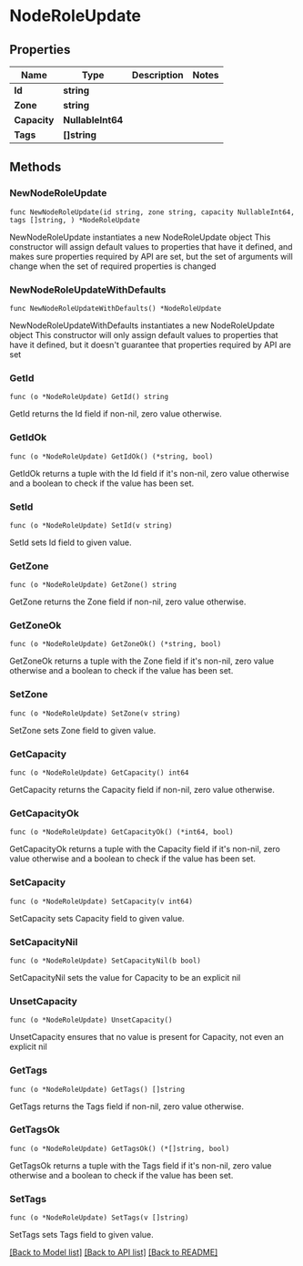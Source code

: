 # NodeRoleUpdate

## Properties

Name | Type | Description | Notes
------------ | ------------- | ------------- | -------------
**Id** | **string** |  | 
**Zone** | **string** |  | 
**Capacity** | **NullableInt64** |  | 
**Tags** | **[]string** |  | 

## Methods

### NewNodeRoleUpdate

`func NewNodeRoleUpdate(id string, zone string, capacity NullableInt64, tags []string, ) *NodeRoleUpdate`

NewNodeRoleUpdate instantiates a new NodeRoleUpdate object
This constructor will assign default values to properties that have it defined,
and makes sure properties required by API are set, but the set of arguments
will change when the set of required properties is changed

### NewNodeRoleUpdateWithDefaults

`func NewNodeRoleUpdateWithDefaults() *NodeRoleUpdate`

NewNodeRoleUpdateWithDefaults instantiates a new NodeRoleUpdate object
This constructor will only assign default values to properties that have it defined,
but it doesn't guarantee that properties required by API are set

### GetId

`func (o *NodeRoleUpdate) GetId() string`

GetId returns the Id field if non-nil, zero value otherwise.

### GetIdOk

`func (o *NodeRoleUpdate) GetIdOk() (*string, bool)`

GetIdOk returns a tuple with the Id field if it's non-nil, zero value otherwise
and a boolean to check if the value has been set.

### SetId

`func (o *NodeRoleUpdate) SetId(v string)`

SetId sets Id field to given value.


### GetZone

`func (o *NodeRoleUpdate) GetZone() string`

GetZone returns the Zone field if non-nil, zero value otherwise.

### GetZoneOk

`func (o *NodeRoleUpdate) GetZoneOk() (*string, bool)`

GetZoneOk returns a tuple with the Zone field if it's non-nil, zero value otherwise
and a boolean to check if the value has been set.

### SetZone

`func (o *NodeRoleUpdate) SetZone(v string)`

SetZone sets Zone field to given value.


### GetCapacity

`func (o *NodeRoleUpdate) GetCapacity() int64`

GetCapacity returns the Capacity field if non-nil, zero value otherwise.

### GetCapacityOk

`func (o *NodeRoleUpdate) GetCapacityOk() (*int64, bool)`

GetCapacityOk returns a tuple with the Capacity field if it's non-nil, zero value otherwise
and a boolean to check if the value has been set.

### SetCapacity

`func (o *NodeRoleUpdate) SetCapacity(v int64)`

SetCapacity sets Capacity field to given value.


### SetCapacityNil

`func (o *NodeRoleUpdate) SetCapacityNil(b bool)`

 SetCapacityNil sets the value for Capacity to be an explicit nil

### UnsetCapacity
`func (o *NodeRoleUpdate) UnsetCapacity()`

UnsetCapacity ensures that no value is present for Capacity, not even an explicit nil
### GetTags

`func (o *NodeRoleUpdate) GetTags() []string`

GetTags returns the Tags field if non-nil, zero value otherwise.

### GetTagsOk

`func (o *NodeRoleUpdate) GetTagsOk() (*[]string, bool)`

GetTagsOk returns a tuple with the Tags field if it's non-nil, zero value otherwise
and a boolean to check if the value has been set.

### SetTags

`func (o *NodeRoleUpdate) SetTags(v []string)`

SetTags sets Tags field to given value.



[[Back to Model list]](../README.md#documentation-for-models) [[Back to API list]](../README.md#documentation-for-api-endpoints) [[Back to README]](../README.md)


